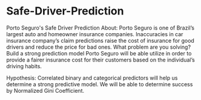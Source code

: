 # Safe-Driver-Prediction

Porto Seguro's Safe Driver Prediction
About: Porto Seguro is one of Brazil’s largest auto and homeowner insurance companies. Inaccuracies in car insurance company’s claim predictions raise the cost of insurance for good drivers and reduce the price for bad ones.
What problem are you solving?
Build a strong prediction model Porto Seguro will be able utilize in order to provide a fairer insurance cost for their customers based on the individual’s driving habits.

Hypothesis:
Correlated binary and categorical predictors will help us determine a strong predictive model. We will be able to determine success by Normalized Gini Coefficient.

